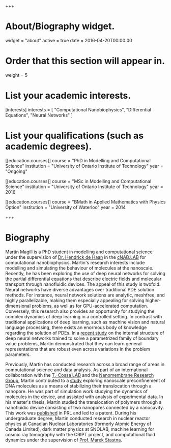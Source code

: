 +++
# About/Biography widget.
widget = "about"
active = true
date = 2016-04-20T00:00:00

# Order that this section will appear in.
weight = 5

# List your academic interests.
[interests]
  interests = [
    "Computational Nanobiophysics",
    "Differential Equations",
    "Neural Networks"
  ]

# List your qualifications (such as academic degrees).
[[education.courses]]
  course = "PhD in Modelling and Computational Science"
  institution = "University of Ontario Institute of Technology"
  year = "Ongoing"

[[education.courses]]
  course = "MSc in Modelling and Computational Science"
  institution = "University of Ontario Institute of Technology"
  year = 2016

[[education.courses]]
  course = "BMath in Applied Mathematics with Physics Option"
  institution = "University of Waterloo"
  year = 2014
 
+++

# Biography

Martin Magill is a PhD student in modelling and computational science under the supervision of [Dr. Hendrick de Haan](https://faculty.uoit.ca/dehaan/cNAB.LAB/member.php?varname=mem_hdh) in the [cNAB.LAB](https://faculty.uoit.ca/dehaan/cNAB.LAB/about.shtml) for computational nanobiophysics. Martin's research interests include modelling and simulating the behaviour of molecules at the nanoscale. Recently, he has been exploring the use of deep neural networks for solving the partial differential equations that describe electric fields and molecular transport through nanofluidic devices. The appeal of this study is twofold. Neural networks have diverse advantages over traditional PDE solution methods. For instance, neural network solutions are analytic, meshfree, and highly parallelizable, making them especially appealing for solving higher-dimensional problems, as well as for GPU-accelerated computation. Conversely, this research also provides an opportunity for studying the complex dynamics of deep learning in a controlled setting. In contrast with traditional applications of deep learning, such as machine vision and natural language processing, there exists an enormous body of knowledge regarding the solution of PDEs. In a [recent study](https://arxiv.org/abs/1807.00042) on the internal structure of deep neural networks trained to solve a parametrized family of boundary value problems, Martin demonstrated that they can learn general representations that are robust even across variations in the problem parameters.

Previously, Martin has conducted research across a broad range of areas in computational science and data analysis. As part of an international collaboration with the [T.-Cossa LAB](http://tcossalab.net/) and the [Nanomembrane Research Group](http://nanomembranes.org/), Martin contributed to a [study](https://pubs.acs.org/doi/abs/10.1021/acs.nanolett.7b03987) exploring nanoscale preconfinement of DNA molecules as a means of stabilizing their translocation through a nanopore. He was part of simulation work studying the dynamics of molecules in the device, and assisted with analysis of experimental data. In his master's thesis, Martin studied the translocation of polymers through a nanofluidic device consisting of two nanopores connected by a nanocavity. This work was [published](https://journals.aps.org/prl/abstract/10.1103/PhysRevLett.117.247802) in PRL and led to a patent. During his undergraduate degree, Martin conducted research in nuclear reactor physics at Canadian Nuclear Laboratories (formerly Atomic Energy of Canada Limited), dark matter physics at SNOLAB, machine learning for cosmic ray tomography with the CRIPT project, and computational fluid dynamics under the supervision of [Prof. Marek Stastna](https://www.math.uwaterloo.ca/~mmstastn/Marek%27s%20home/Welcome.html).

